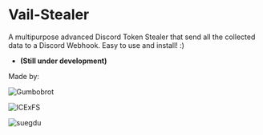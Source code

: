 # Vail-Stealer
A multipurpose advanced Discord Token Stealer that send all the collected data to a Discord Webhook. Easy to use and install! :)     

- **(Still under development)**

Made by:

![Gumbobrot](https://github.com/Gumbobrot)

![ICExFS](https://github.com/ICExFS)

![suegdu](https://github.com/suegdu)
